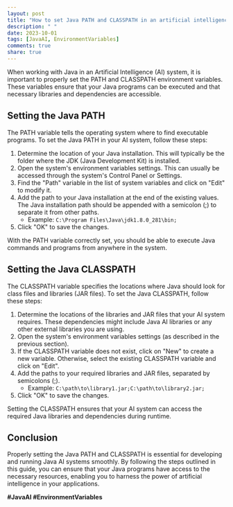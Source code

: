 ```yaml
---
layout: post
title: "How to set Java PATH and CLASSPATH in an artificial intelligence system"
description: " "
date: 2023-10-01
tags: [JavaAI, EnvironmentVariables]
comments: true
share: true
---
```


When working with Java in an Artificial Intelligence (AI) system, it is important to properly set the PATH and CLASSPATH environment variables. These variables ensure that your Java programs can be executed and that necessary libraries and dependencies are accessible.

## Setting the Java PATH

The PATH variable tells the operating system where to find executable programs. To set the Java PATH in your AI system, follow these steps:

1. Determine the location of your Java installation. This will typically be the folder where the JDK (Java Development Kit) is installed.
2. Open the system's environment variables settings. This can usually be accessed through the system's Control Panel or Settings.
3. Find the "Path" variable in the list of system variables and click on "Edit" to modify it.
4. Add the path to your Java installation at the end of the existing values. The Java installation path should be appended with a semicolon (;) to separate it from other paths.
    - Example: `C:\Program Files\Java\jdk1.8.0_281\bin;`
5. Click "OK" to save the changes.

With the PATH variable correctly set, you should be able to execute Java commands and programs from anywhere in the system.

## Setting the Java CLASSPATH

The CLASSPATH variable specifies the locations where Java should look for class files and libraries (JAR files). To set the Java CLASSPATH, follow these steps:

1. Determine the locations of the libraries and JAR files that your AI system requires. These dependencies might include Java AI libraries or any other external libraries you are using.
2. Open the system's environment variables settings (as described in the previous section).
3. If the CLASSPATH variable does not exist, click on "New" to create a new variable. Otherwise, select the existing CLASSPATH variable and click on "Edit".
4. Add the paths to your required libraries and JAR files, separated by semicolons (;).
    - Example: `C:\path\to\library1.jar;C:\path\to\library2.jar;`
5. Click "OK" to save the changes.

Setting the CLASSPATH ensures that your AI system can access the required Java libraries and dependencies during runtime.

## Conclusion

Properly setting the Java PATH and CLASSPATH is essential for developing and running Java AI systems smoothly. By following the steps outlined in this guide, you can ensure that your Java programs have access to the necessary resources, enabling you to harness the power of artificial intelligence in your applications.

**#JavaAI #EnvironmentVariables**